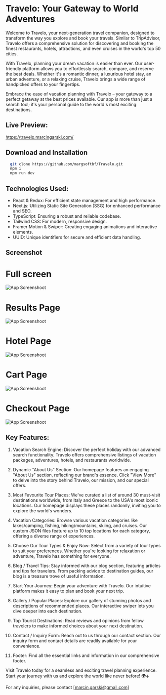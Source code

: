 # Travelo: Your Gateway to World Adventures

Welcome to Travelo, your next-generation travel companion, designed to transform the way you explore and book your travels. Similar to TripAdvisor, Travelo offers a comprehensive solution for discovering and booking the finest restaurants, hotels, attractions, and even cruises in the world's top 50 cities.

With Travelo, planning your dream vacation is easier than ever. Our user-friendly platform allows you to effortlessly search, compare, and reserve the best deals. Whether it's a romantic dinner, a luxurious hotel stay, an urban adventure, or a relaxing cruise, Travelo brings a wide range of handpicked offers to your fingertips.

Embrace the ease of vacation planning with Travelo – your gateway to a perfect getaway at the best prices available. Our app is more than just a search tool; it's your personal guide to the world's most exciting destinations.

## Live Preview:

https://travelo.marcingarski.com/

## Download and Installation

```bash
  git clone https://github.com/margsoftbf/Travelo.git
  npm i
  npm run dev
```

## Technologies Used:

- React & Redux: For efficient state management and high performance.
- Next.js: Utilizing Static Site Generation (SSG) for enhanced performance and SEO.
- TypeScript: Ensuring a robust and reliable codebase.
- Tailwind CSS: For modern, responsive design.
- Framer Motion & Swiper: Creating engaging animations and interactive elements.
- UUID: Unique identifiers for secure and efficient data handling.

## Screenshot

# Full screen

![App Screenshoot](https://github.com/margsoftbf/Travelo/blob/main/public/assets/screenshot/FullScreen.png?raw=true)

# Results Page

![App Screenshoot](https://github.com/margsoftbf/Travelo/blob/main/public/assets/screenshot/ResultsHotel.png?raw=true)

# Hotel Page

![App Screenshoot](https://github.com/margsoftbf/Travelo/blob/main/public/assets/screenshot/Hotel%20Page.png?raw=true)

# Cart Page

![App Screenshoot](https://github.com/margsoftbf/Travelo/blob/main/public/assets/screenshot/Cart.png?raw=true)

# Checkout Page

![App Screenshoot](https://github.com/margsoftbf/Travelo/blob/main/public/assets/screenshot/Checkout.png?raw=true)

## Key Features:

1. Vacation Search Engine:
   Discover the perfect holiday with our advanced search functionality. Travelo offers comprehensive listings of vacation packages, adventures, hotels, and restaurants worldwide.

2. Dynamic "About Us" Section:
   Our homepage features an engaging "About Us" section, reflecting our brand's essence. Click "View More" to delve into the story behind Travelo, our mission, and our special offers.

3. Most Favourite Tour Places:
   We've curated a list of around 30 must-visit destinations worldwide, from Italy and Greece to the USA's most iconic locations. Our homepage displays these places randomly, inviting you to explore the world's wonders.

4. Vacation Categories:
   Browse various vacation categories like lakes/camping, fishing, hiking/mountains, skiing, and cruises. Our custom JSON files feature up to 10 top locations for each category, offering a diverse range of experiences.

5. Choose Our Tour Types & Enjoy Now:
   Select from a variety of tour types to suit your preferences. Whether you're looking for relaxation or adventure, Travelo has something for everyone.

6. Blog / Travel Tips:
   Stay informed with our blog section, featuring articles and tips for travelers. From packing advice to destination guides, our blog is a treasure trove of useful information.

7. Start Your Journey:
   Begin your adventure with Travelo. Our intuitive platform makes it easy to plan and book your next trip.

8. Gallery / Popular Places:
   Explore our gallery of stunning photos and descriptions of recommended places. Our interactive swiper lets you dive deeper into each destination.

9. Top Tourist Destinations:
   Read reviews and opinions from fellow travelers to make informed choices about your next destination.

10. Contact / Inquiry Form:
    Reach out to us through our contact section. Our inquiry form and contact details are readily available for your convenience.

11. Footer:
    Find all the essential links and information in our comprehensive footer.

Visit Travelo today for a seamless and exciting travel planning experience. Start your journey with us and explore the world like never before! 🌍✈️

For any inquiries, please contact [marcin.garski@gmail.com]
